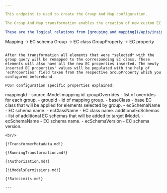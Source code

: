 ```yaml
---

This endpoint is used to create the Group And Map configuration.

The Group And Map transformation enables the creation of new custom EC schemas and is capable of remapping already existing elements to the new EC classes with new EC properties. The custom schema is constructed using grouping and mapping data. It is your responsibility to create a valid mapping for the source iModel through [the Reporting API](/apis/insights/) before starting the transformation. To learn more about EC schemas and classes, please see [Base Infrastructure Schemas](https://www.itwinjs.org/bis/).

These are the logical relations from [grouping and mapping](/apis/insights/operations/create-mapping/) data to EC schema:
```
Mapping -> EC schema
Group -> EC class
GroupProperty -> EC property
```

After the transformation all elements that were *selected* with the group query will be remapped to the corresponding EC class. These elements will also have all the new EC properties inserted. The newly inserted EC properties' values will be populated with the help of 'ecProperties' field taken from the respective GroupProperty which you configured beforehand.

POST configuration specific properties explained:
```
mappingId - source iModel mapping id.
groupOverrides - list of overrides for each group.
    - groupId - id of mapping group.
    - baseClass - base EC class that will be applied for elements selected by group.
        - ecSchemaName - EC schema name.
        - ecClassName - EC class name.
additionalEcSchemas - list of additional EC schemas that will be added to target iModel.
    - ecSchemaName - EC schema name.
    - ecSchemaVersion - EC schema version.
```
<br/>

{!TransformerMetadata.md!}

{!RunningTransformation.md!}

{!Authorization.md!}

{!iModelsPermissions.md!}

{!RateLimits.md!}

---
```

